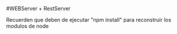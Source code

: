 #WEBServer + RestServer

Recuerden que deben de ejecutar "npm install" para reconstruir los modulos de node